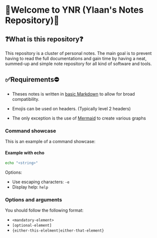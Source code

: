 # 👋Welcome to YNR (Ylaan's Notes Repository)👋

## ❓What is this repository❓

This repository is a cluster of personal notes.
The main goal is to prevent having to read the full documentations and gain time by having a neat, summed-up and simple note repository for all kind of software and tools.
## ✅Requirements⛔

- Theses notes is written in [basic Markdown](https://www.markdownguide.org/basic-syntax/) to allow for broad compatibility.

- Emojis can be used on headers. (Typically level 2 headers)

- The only exception is the use of [Mermaid](https://mermaid.js.org/) to create various graphs

### Command showcase

This is an example of a command showcase:

#### Example with echo

```bash
echo "<string>"
```

Options:

- Use escaping characters: `-e`
- Display help: `help`

### Options and arguments

You should follow the following format:
- `<mandatory-element>`
- `[optional-element]`
- `{either-this-elelment|either-that-element}`
